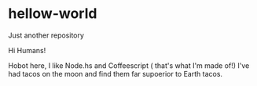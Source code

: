 # hellow-world
Just another repository

Hi Humans!

Hobot here, I like Node.hs and Coffeescript ( that's what I'm made of!)
I've had tacos on the moon and find them far supoerior to Earth tacos.
